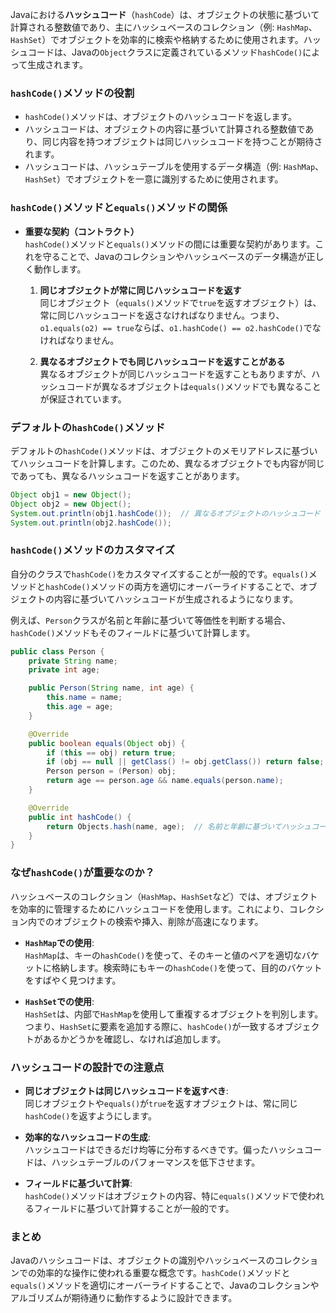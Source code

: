 Javaにおける**ハッシュコード**（`hashCode`）は、オブジェクトの状態に基づいて計算される整数値であり、主にハッシュベースのコレクション（例: `HashMap`、`HashSet`）でオブジェクトを効率的に検索や格納するために使用されます。ハッシュコードは、Javaの`Object`クラスに定義されているメソッド`hashCode()`によって生成されます。

### `hashCode()`メソッドの役割

- `hashCode()`メソッドは、オブジェクトのハッシュコードを返します。
- ハッシュコードは、オブジェクトの内容に基づいて計算される整数値であり、同じ内容を持つオブジェクトは同じハッシュコードを持つことが期待されます。
- ハッシュコードは、ハッシュテーブルを使用するデータ構造（例: `HashMap`、`HashSet`）でオブジェクトを一意に識別するために使用されます。

### `hashCode()`メソッドと`equals()`メソッドの関係

- **重要な契約（コントラクト）**  
  `hashCode()`メソッドと`equals()`メソッドの間には重要な契約があります。これを守ることで、Javaのコレクションやハッシュベースのデータ構造が正しく動作します。

  1. **同じオブジェクトが常に同じハッシュコードを返す**  
     同じオブジェクト（`equals()`メソッドで`true`を返すオブジェクト）は、常に同じハッシュコードを返さなければなりません。つまり、`o1.equals(o2) == true`ならば、`o1.hashCode() == o2.hashCode()`でなければなりません。

  2. **異なるオブジェクトでも同じハッシュコードを返すことがある**  
     異なるオブジェクトが同じハッシュコードを返すこともありますが、ハッシュコードが異なるオブジェクトは`equals()`メソッドでも異なることが保証されています。

### デフォルトの`hashCode()`メソッド

デフォルトの`hashCode()`メソッドは、オブジェクトのメモリアドレスに基づいてハッシュコードを計算します。このため、異なるオブジェクトでも内容が同じであっても、異なるハッシュコードを返すことがあります。

```java
Object obj1 = new Object();
Object obj2 = new Object();
System.out.println(obj1.hashCode());  // 異なるオブジェクトのハッシュコード
System.out.println(obj2.hashCode());
```

### `hashCode()`メソッドのカスタマイズ

自分のクラスで`hashCode()`をカスタマイズすることが一般的です。`equals()`メソッドと`hashCode()`メソッドの両方を適切にオーバーライドすることで、オブジェクトの内容に基づいてハッシュコードが生成されるようになります。

例えば、`Person`クラスが名前と年齢に基づいて等価性を判断する場合、`hashCode()`メソッドもそのフィールドに基づいて計算します。

```java
public class Person {
    private String name;
    private int age;

    public Person(String name, int age) {
        this.name = name;
        this.age = age;
    }

    @Override
    public boolean equals(Object obj) {
        if (this == obj) return true;
        if (obj == null || getClass() != obj.getClass()) return false;
        Person person = (Person) obj;
        return age == person.age && name.equals(person.name);
    }

    @Override
    public int hashCode() {
        return Objects.hash(name, age);  // 名前と年齢に基づいてハッシュコードを生成
    }
}
```

### なぜ`hashCode()`が重要なのか？

ハッシュベースのコレクション（`HashMap`、`HashSet`など）では、オブジェクトを効率的に管理するためにハッシュコードを使用します。これにより、コレクション内でのオブジェクトの検索や挿入、削除が高速になります。

- **`HashMap`での使用**:  
  `HashMap`は、キーの`hashCode()`を使って、そのキーと値のペアを適切なバケットに格納します。検索時にもキーの`hashCode()`を使って、目的のバケットをすばやく見つけます。

- **`HashSet`での使用**:  
  `HashSet`は、内部で`HashMap`を使用して重複するオブジェクトを判別します。つまり、`HashSet`に要素を追加する際に、`hashCode()`が一致するオブジェクトがあるかどうかを確認し、なければ追加します。

### ハッシュコードの設計での注意点

- **同じオブジェクトは同じハッシュコードを返すべき**:  
  同じオブジェクトや`equals()`が`true`を返すオブジェクトは、常に同じ`hashCode()`を返すようにします。
  
- **効率的なハッシュコードの生成**:  
  ハッシュコードはできるだけ均等に分布するべきです。偏ったハッシュコードは、ハッシュテーブルのパフォーマンスを低下させます。

- **フィールドに基づいて計算**:  
  `hashCode()`メソッドはオブジェクトの内容、特に`equals()`メソッドで使われるフィールドに基づいて計算することが一般的です。

### まとめ

Javaのハッシュコードは、オブジェクトの識別やハッシュベースのコレクションでの効率的な操作に使われる重要な概念です。`hashCode()`メソッドと`equals()`メソッドを適切にオーバーライドすることで、Javaのコレクションやアルゴリズムが期待通りに動作するように設計できます。
